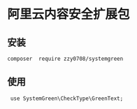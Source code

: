 # 阿里云内容安全扩展包

## 安装

```composer  require zzy0708/systemgreen ```

## 使用

```
 use SystemGreen\CheckType\GreenText;
```
